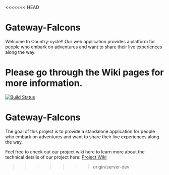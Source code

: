 <<<<<<< HEAD
# Gateway-Falcons

Welcome to Country-cycle!! Our web application provides a platform for people who embark on adventures and want to share their live experiences along the way.

Please go through the Wiki pages for more information.
=======
[![Build Status](http://149.165.170.222:8080/buildStatus/icon?job=BackEnd_Pipeline)](http://149.165.170.222:8080/job/BackEnd_Pipeline/)

# Gateway-Falcons

The goal of this project is to provide a standalone application for people who embark on adventures and want to share their live experiences along the way.

Feel free to check out our project wiki here to learn more about the technical details of our project here: [Project Wiki](https://github.com/airavata-courses/Gateway-Falcons/wiki)

>>>>>>> origin/server-dev
